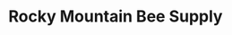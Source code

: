---
title: "Rocky Mountain Bee Supply"
url: /colorado-springs/rocky-mountain-bee-supply/
shop: agrarian
---
